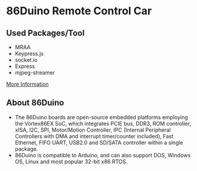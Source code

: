 ﻿# 86Duino Remote Control Car

## Used Packages/Tool
* MRAA
* Keypress.js
* socket.io
* Express
* mjpeg-streamer

[More Information](http://sayter99.github.io/2016/08/11/86Duino-Remote-Control-Car/)

## About 86Duino
* The 86Duino boards are open-source embedded platforms employing the Vortex86EX SoC, which integrates PCIE bus, DDR3, ROM controller, xISA, I2C, SPI, Motor/Motion Controller, IPC (Internal Peripheral Controllers with DMA and interrupt timer/counter included), Fast Ethernet, FIFO UART, USB2.0 and SD/SATA controller within a single package.
* 86Duino is compatible to Arduino, and can also support DOS, Windows OS, Linux and most popular 32-bit x86 RTOS.